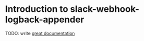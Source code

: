 # Introduction to slack-webhook-logback-appender

TODO: write [great documentation](http://jacobian.org/writing/what-to-write/)
